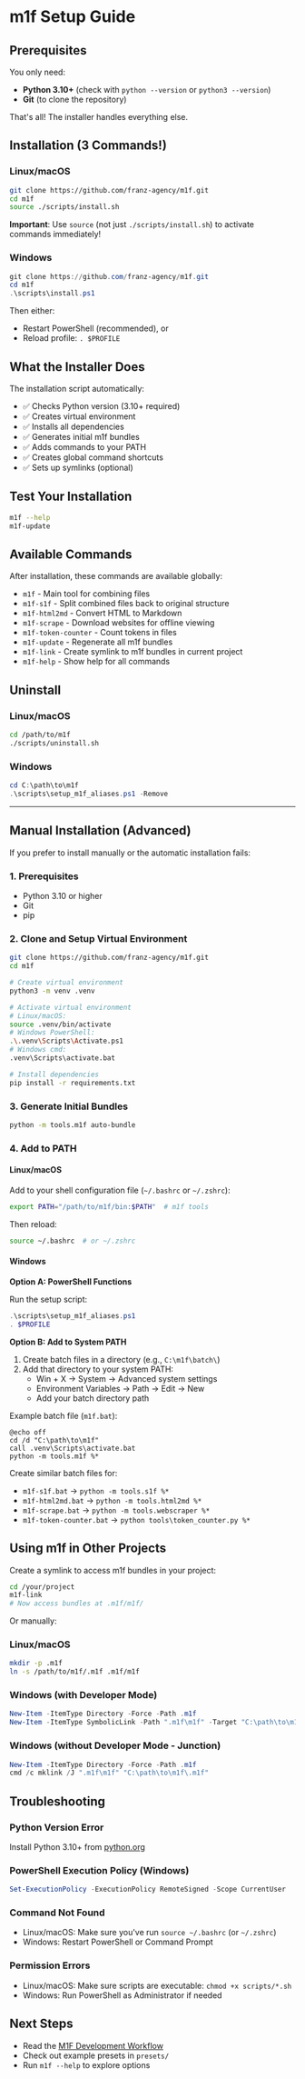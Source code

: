 # m1f Setup Guide

## Prerequisites

You only need:
- **Python 3.10+** (check with `python --version` or `python3 --version`)
- **Git** (to clone the repository)

That's all! The installer handles everything else.

## Installation (3 Commands!)

### Linux/macOS

```bash
git clone https://github.com/franz-agency/m1f.git
cd m1f
source ./scripts/install.sh
```

**Important**: Use `source` (not just `./scripts/install.sh`) to activate commands immediately!

### Windows

```powershell
git clone https://github.com/franz-agency/m1f.git
cd m1f
.\scripts\install.ps1
```

Then either:
- Restart PowerShell (recommended), or
- Reload profile: `. $PROFILE`

## What the Installer Does

The installation script automatically:
- ✅ Checks Python version (3.10+ required)
- ✅ Creates virtual environment
- ✅ Installs all dependencies
- ✅ Generates initial m1f bundles
- ✅ Adds commands to your PATH
- ✅ Creates global command shortcuts
- ✅ Sets up symlinks (optional)

## Test Your Installation

```bash
m1f --help
m1f-update
```

## Available Commands

After installation, these commands are available globally:

- `m1f` - Main tool for combining files
- `m1f-s1f` - Split combined files back to original structure  
- `m1f-html2md` - Convert HTML to Markdown
- `m1f-scrape` - Download websites for offline viewing
- `m1f-token-counter` - Count tokens in files
- `m1f-update` - Regenerate all m1f bundles
- `m1f-link` - Create symlink to m1f bundles in current project
- `m1f-help` - Show help for all commands

## Uninstall

### Linux/macOS
```bash
cd /path/to/m1f
./scripts/uninstall.sh
```

### Windows
```powershell
cd C:\path\to\m1f
.\scripts\setup_m1f_aliases.ps1 -Remove
```

---

## Manual Installation (Advanced)

If you prefer to install manually or the automatic installation fails:

### 1. Prerequisites

- Python 3.10 or higher
- Git
- pip

### 2. Clone and Setup Virtual Environment

```bash
git clone https://github.com/franz-agency/m1f.git
cd m1f

# Create virtual environment
python3 -m venv .venv

# Activate virtual environment
# Linux/macOS:
source .venv/bin/activate
# Windows PowerShell:
.\.venv\Scripts\Activate.ps1
# Windows cmd:
.venv\Scripts\activate.bat

# Install dependencies
pip install -r requirements.txt
```

### 3. Generate Initial Bundles

```bash
python -m tools.m1f auto-bundle
```

### 4. Add to PATH

#### Linux/macOS

Add to your shell configuration file (`~/.bashrc` or `~/.zshrc`):

```bash
export PATH="/path/to/m1f/bin:$PATH"  # m1f tools
```

Then reload:
```bash
source ~/.bashrc  # or ~/.zshrc
```

#### Windows

**Option A: PowerShell Functions**

Run the setup script:
```powershell
.\scripts\setup_m1f_aliases.ps1
. $PROFILE
```

**Option B: Add to System PATH**

1. Create batch files in a directory (e.g., `C:\m1f\batch\`)
2. Add that directory to your system PATH:
   - Win + X → System → Advanced system settings
   - Environment Variables → Path → Edit → New
   - Add your batch directory path

Example batch file (`m1f.bat`):
```batch
@echo off
cd /d "C:\path\to\m1f"
call .venv\Scripts\activate.bat
python -m tools.m1f %*
```

Create similar batch files for:
- `m1f-s1f.bat` → `python -m tools.s1f %*`
- `m1f-html2md.bat` → `python -m tools.html2md %*`
- `m1f-scrape.bat` → `python -m tools.webscraper %*`
- `m1f-token-counter.bat` → `python tools\token_counter.py %*`

## Using m1f in Other Projects

Create a symlink to access m1f bundles in your project:

```bash
cd /your/project
m1f-link
# Now access bundles at .m1f/m1f/
```

Or manually:

### Linux/macOS
```bash
mkdir -p .m1f
ln -s /path/to/m1f/.m1f .m1f/m1f
```

### Windows (with Developer Mode)
```powershell
New-Item -ItemType Directory -Force -Path .m1f
New-Item -ItemType SymbolicLink -Path ".m1f\m1f" -Target "C:\path\to\m1f\.m1f"
```

### Windows (without Developer Mode - Junction)
```powershell
New-Item -ItemType Directory -Force -Path .m1f
cmd /c mklink /J ".m1f\m1f" "C:\path\to\m1f\.m1f"
```

## Troubleshooting

### Python Version Error
Install Python 3.10+ from [python.org](https://python.org)

### PowerShell Execution Policy (Windows)
```powershell
Set-ExecutionPolicy -ExecutionPolicy RemoteSigned -Scope CurrentUser
```

### Command Not Found
- Linux/macOS: Make sure you've run `source ~/.bashrc` (or `~/.zshrc`)
- Windows: Restart PowerShell or Command Prompt

### Permission Errors
- Linux/macOS: Make sure scripts are executable: `chmod +x scripts/*.sh`
- Windows: Run PowerShell as Administrator if needed

## Next Steps

- Read the [M1F Development Workflow](docs/01_m1f/04_m1f_development_workflow.md)
- Check out example presets in `presets/`
- Run `m1f --help` to explore options